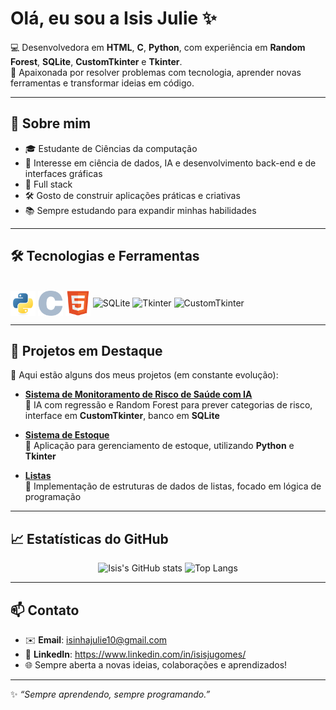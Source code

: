 # Olá, eu sou a **Isis Julie** ✨

💻 Desenvolvedora em **HTML**, **C**, **Python**, com experiência em **Random Forest**, **SQLite**, **CustomTkinter** e **Tkinter**.  
🚀 Apaixonada por resolver problemas com tecnologia, aprender novas ferramentas e transformar ideias em código.

---

## 🌸 Sobre mim

- 🎓 Estudante de Ciências da computação  
- 🔬 Interesse em ciência de dados, IA e desenvolvimento back-end e de interfaces gráficas
- 🔆 Full stack
- 🛠️ Gosto de construir aplicações práticas e criativas  
- 📚 Sempre estudando para expandir minhas habilidades

---

## 🛠️ Tecnologias e Ferramentas

<div style="display: inline_block"><br>
  <img align="center" alt="Python" height="40" width="40" src="https://raw.githubusercontent.com/devicons/devicon/master/icons/python/python-original.svg">
  <img align="center" alt="C" height="40" width="40" src="https://raw.githubusercontent.com/devicons/devicon/master/icons/c/c-original.svg">
  <img align="center" alt="HTML" height="40" width="40" src="https://raw.githubusercontent.com/devicons/devicon/master/icons/html5/html5-original.svg">
  <img align="center" alt="SQLite" height="40" width="40" src="https://www.vectorlogo.zone/logos/sqlite/sqlite-icon.svg">
  <img align="center" alt="Tkinter" height="40" width="40" src="https://img.icons8.com/?size=512&id=13441&format=png">
  <img align="center" alt="CustomTkinter" height="40" width="40" src="https://upload.wikimedia.org/wikipedia/commons/8/8a/TkInterLogo.png">
</div>

---

## 🌟 Projetos em Destaque

📌 Aqui estão alguns dos meus projetos (em constante evolução):

- **[Sistema de Monitoramento de Risco de Saúde com IA](https://github.com/isisgomesx/sistema-de-monitoramento-c.a.i)**  
  🔹 IA com regressão e Random Forest para prever categorias de risco, interface em **CustomTkinter**, banco em **SQLite**

- **[Sistema de Estoque](https://github.com/isisgomesx/Sistema-de-estoque.git)**  
  🔹 Aplicação para gerenciamento de estoque, utilizando **Python** e **Tkinter**

- **[Listas](https://github.com/isisgomesx/listas.git)**  
  🔹 Implementação de estruturas de dados de listas, focado em lógica de programação

---

## 📈 Estatísticas do GitHub

<div align="center">

![Isis's GitHub stats](https://github-readme-stats.vercel.app/api?username=isisgomesx&show_icons=true&theme=tokyonight) 
![Top Langs](https://github-readme-stats.vercel.app/api/top-langs/?username=isisgomesx&layout=compact&theme=tokyonight)


</div>

---

## 📫 Contato

- ✉️ **Email**: isinhajulie10@gmail.com
- 🔗 **LinkedIn**: https://www.linkedin.com/in/isisjugomes/
- 🌐 Sempre aberta a novas ideias, colaborações e aprendizados!

---

✨ *“Sempre aprendendo, sempre programando.”*
